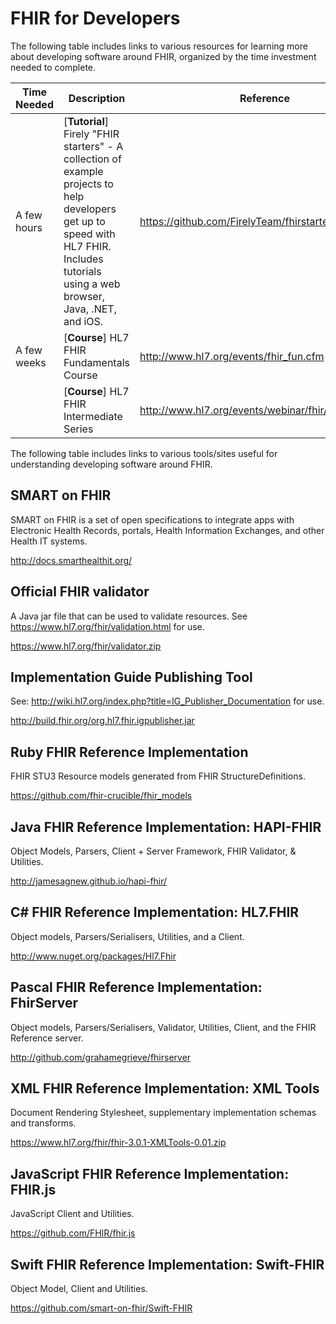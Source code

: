 # FHIR for Developers

The following table includes links to various resources for learning more about developing software around FHIR, organized by the time investment needed to complete. 

| Time Needed   | Description | Reference |
| -----------   | ----------- | --------- |
| A few hours   | [**Tutorial**] Firely "FHIR starters" - A collection of example projects to help developers get up to speed with HL7 FHIR. Includes tutorials using a web browser, Java, .NET, and iOS. | https://github.com/FirelyTeam/fhirstarters |
| A few weeks   | [**Course**] HL7 FHIR Fundamentals Course | http://www.hl7.org/events/fhir_fun.cfm |
|               | [**Course**] HL7 FHIR Intermediate Series | http://www.hl7.org/events/webinar/fhir/intermediate/ |

The following table includes links to various tools/sites useful for understanding developing software around FHIR.

## SMART on FHIR

SMART on FHIR is a set of open specifications to integrate apps with Electronic Health Records, portals, Health Information Exchanges, and other Health IT systems.

http://docs.smarthealthit.org/

## Official FHIR validator

A Java jar file that can be used to validate resources. See https://www.hl7.org/fhir/validation.html for use.

https://www.hl7.org/fhir/validator.zip

## Implementation Guide Publishing Tool

See: http://wiki.hl7.org/index.php?title=IG_Publisher_Documentation for use.

http://build.fhir.org/org.hl7.fhir.igpublisher.jar

## Ruby FHIR Reference Implementation

FHIR STU3 Resource models generated from FHIR StructureDefinitions.

https://github.com/fhir-crucible/fhir_models

## Java FHIR Reference Implementation: HAPI-FHIR

Object Models, Parsers, Client + Server Framework, FHIR Validator, & Utilities.

http://jamesagnew.github.io/hapi-fhir/

## C# FHIR Reference Implementation: HL7.FHIR

Object models, Parsers/Serialisers, Utilities, and a Client.

http://www.nuget.org/packages/Hl7.Fhir

## Pascal FHIR Reference Implementation: FhirServer

Object models, Parsers/Serialisers, Validator, Utilities, Client, and the FHIR Reference server.

http://github.com/grahamegrieve/fhirserver

## XML FHIR Reference Implementation: XML Tools

Document Rendering Stylesheet, supplementary implementation schemas and transforms.

https://www.hl7.org/fhir/fhir-3.0.1-XMLTools-0.01.zip

## JavaScript FHIR Reference Implementation: FHIR.js

JavaScript Client and Utilities.

https://github.com/FHIR/fhir.js

## Swift FHIR Reference Implementation: Swift-FHIR

Object Model, Client and Utilities.

https://github.com/smart-on-fhir/Swift-FHIR
